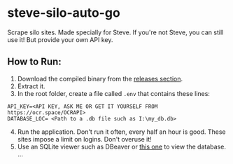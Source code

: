 # steve-silo-auto-go

Scrape silo sites. Made specially for Steve. If you're not Steve, you can still use it! But provide your own API key.

## How to Run:
1. Download the compiled binary from the [releases section](https://github.com/Chubek/steve-silo-auto-go/releases/tag/v1.0).
2. Extract it.
3. In the root folder, create a file called `.env` that contains these lines:
```
API_KEY=<API KEY, ASK ME OR GET IT YOURSELF FROM https://ocr.space/OCRAPI>
DATABASE_LOC= <Path to a .db file such as I:\my_db.db>
```
4. Run the application. Don't run it often, every half an hour is good. These sites impose a limit on logins. Don't overuse it!
5. Use an SQLite viewer such as DBeaver or [this one](https://download.sqlitebrowser.org/DB.Browser.for.SQLite-3.12.2-win32.msi) to view the database.
...
